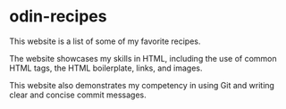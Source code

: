 # odin-recipes
This website is a list of some of my favorite recipes. 

The website showcases my skills in HTML, including the use of common HTML tags, the HTML boilerplate, links, and images. 

This website also demonstrates my competency in using Git and writing clear and concise commit messages. 
